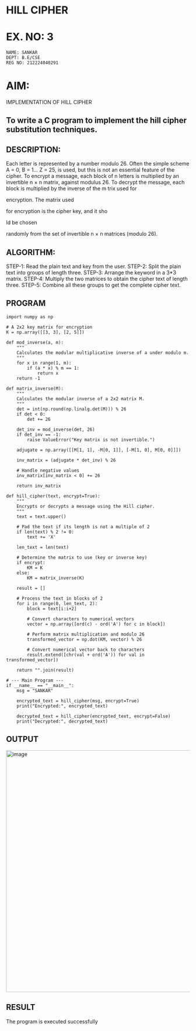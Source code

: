 
# HILL CIPHER
# EX. NO: 3
 
```
NAME: SANKAR
DEPT: B.E/CSE
REG NO: 212224040291
```
# AIM:
 
IMPLEMENTATION OF HILL CIPHER
 
## To write a C program to implement the hill cipher substitution techniques.

## DESCRIPTION:

Each letter is represented by a number modulo 26. Often the simple scheme A = 0, B
= 1... Z = 25, is used, but this is not an essential feature of the cipher. To encrypt a message, each block of n letters is  multiplied by an invertible n × n matrix, against modulus 26. To
decrypt the message, each block is multiplied by the inverse of the m trix used for
 
encryption. The matrix used
 
for encryption is the cipher key, and it sho
 
ld be chosen
 
randomly from the set of invertible n × n matrices (modulo 26).


## ALGORITHM:

STEP-1: Read the plain text and key from the user. STEP-2: Split the plain text into groups of length three. STEP-3: Arrange the keyword in a 3*3 matrix.
STEP-4: Multiply the two matrices to obtain the cipher text of length three.
STEP-5: Combine all these groups to get the complete cipher text.

## PROGRAM 
```
import numpy as np

# A 2x2 key matrix for encryption
K = np.array([[3, 3], [2, 5]])

def mod_inverse(a, m):
    """
    Calculates the modular multiplicative inverse of a under modulo m.
    """
    for x in range(1, m):
        if (a * x) % m == 1:
            return x
    return -1

def matrix_inverse(M):
    """
    Calculates the modular inverse of a 2x2 matrix M.
    """
    det = int(np.round(np.linalg.det(M))) % 26
    if det < 0:
        det += 26
    
    det_inv = mod_inverse(det, 26)
    if det_inv == -1:
        raise ValueError("Key matrix is not invertible.")
    
    adjugate = np.array([[M[1, 1], -M[0, 1]], [-M[1, 0], M[0, 0]]])
    
    inv_matrix = (adjugate * det_inv) % 26
    
    # Handle negative values
    inv_matrix[inv_matrix < 0] += 26
    
    return inv_matrix

def hill_cipher(text, encrypt=True):
    """
    Encrypts or decrypts a message using the Hill cipher.
    """
    text = text.upper()
    
    # Pad the text if its length is not a multiple of 2
    if len(text) % 2 != 0:
        text += 'X'
        
    len_text = len(text)
    
    # Determine the matrix to use (key or inverse key)
    if encrypt:
        KM = K
    else:
        KM = matrix_inverse(K)
        
    result = []
    
    # Process the text in blocks of 2
    for i in range(0, len_text, 2):
        block = text[i:i+2]
        
        # Convert characters to numerical vectors
        vector = np.array([ord(c) - ord('A') for c in block])
        
        # Perform matrix multiplication and modulo 26
        transformed_vector = np.dot(KM, vector) % 26
        
        # Convert numerical vector back to characters
        result.extend([chr(val + ord('A')) for val in transformed_vector])
        
    return "".join(result)

# --- Main Program ---
if __name__ == "__main__":
    msg = "SANKAR"
    
    encrypted_text = hill_cipher(msg, encrypt=True)
    print("Encrypted:", encrypted_text)
    
    decrypted_text = hill_cipher(encrypted_text, encrypt=False)
    print("Decrypted:", decrypted_text)
```



## OUTPUT

<img width="1489" height="661" alt="image" src="https://github.com/user-attachments/assets/9ca9bc86-2bc4-4a1d-b999-7073df57f526" />

## RESULT

The program is executed successfully
